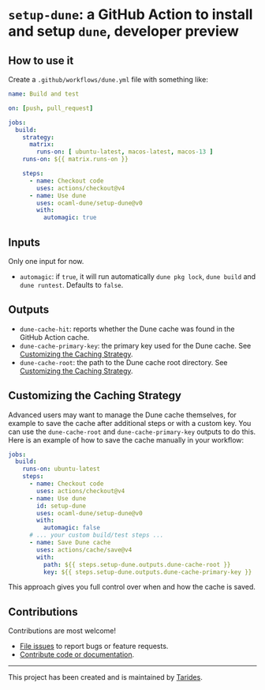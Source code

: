 # `setup-dune`: a GitHub Action to install and setup `dune`, developer preview

## How to use it

Create a `.github/workflows/dune.yml` file with something like:

```yaml
name: Build and test

on: [push, pull_request]

jobs:
  build:
    strategy:
      matrix:
        runs-on: [ ubuntu-latest, macos-latest, macos-13 ]
    runs-on: ${{ matrix.runs-on }}

    steps:
      - name: Checkout code
        uses: actions/checkout@v4
      - name: Use dune
        uses: ocaml-dune/setup-dune@v0
        with:
          automagic: true
```

## Inputs

Only one input for now.

- `automagic`: if `true`, it will run automatically `dune pkg lock`, `dune build` and `dune runtest`. Defaults to `false`.

## Outputs

- `dune-cache-hit`: reports whether the Dune cache was found in the GitHub Action cache.
- `dune-cache-primary-key`: the primary key used for the Dune cache. See [Customizing the Caching Strategy](#customizing-the-caching-strategy).
- `dune-cache-root`: the path to the Dune cache root directory. See [Customizing the Caching Strategy](#customizing-the-caching-strategy).

## Customizing the Caching Strategy

Advanced users may want to manage the Dune cache themselves, for example to save the cache after additional steps or with a custom key. You can use the `dune-cache-root` and `dune-cache-primary-key` outputs to do this. Here is an example of how to save the cache manually in your workflow:

```yaml
jobs:
  build:
    runs-on: ubuntu-latest
    steps:
      - name: Checkout code
        uses: actions/checkout@v4
      - name: Use dune
        id: setup-dune
        uses: ocaml-dune/setup-dune@v0
        with:
          automagic: false
      # ... your custom build/test steps ...
      - name: Save Dune cache
        uses: actions/cache/save@v4
        with:
          path: ${{ steps.setup-dune.outputs.dune-cache-root }}
          key: ${{ steps.setup-dune.outputs.dune-cache-primary-key }}
```

This approach gives you full control over when and how the cache is saved.

## Contributions

Contributions are most welcome!

- [File issues](https://github.com/ocaml-dune/setup-dune/issues) to report bugs or feature requests.
- [Contribute code or documentation](./CONTRIBUTING.md).

---

This project has been created and is maintained by [Tarides](https://tarides.com).
